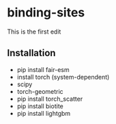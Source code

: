 # binding-sites

This is the first edit

## Installation

- pip install fair-esm
- install torch (system-dependent)
- scipy
- torch-geometric
- pip install torch_scatter
- pip install biotite
- pip install lightgbm
